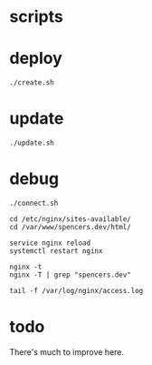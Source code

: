 # scripts

# deploy
`./create.sh`

# update
`./update.sh`

# debug
`./connect.sh`

```
cd /etc/nginx/sites-available/
cd /var/www/spencers.dev/html/

service nginx reload
systemctl restart nginx

nginx -t
nginx -T | grep "spencers.dev"

tail -f /var/log/nginx/access.log
```

# todo

There's much to improve here.
